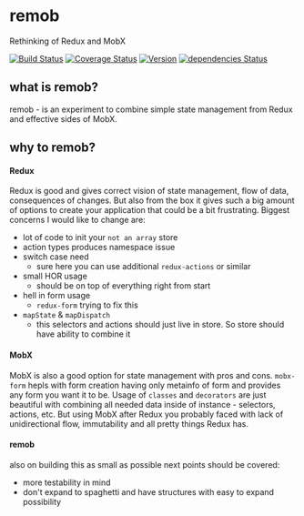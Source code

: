 # remob
Rethinking of Redux and MobX

[![Build Status](https://travis-ci.org/icrosil/remob.svg?branch=master)](https://travis-ci.org/icrosil/remob)  [![Coverage Status](https://coveralls.io/repos/github/icrosil/remob/badge.svg?branch=master)](https://coveralls.io/github/icrosil/remob?branch=master)  [![Version](https://img.shields.io/npm/v/remob.svg)](https://www.npmjs.com/package/remob) [![dependencies Status](https://david-dm.org/icrosil/remob/status.svg)](https://david-dm.org/icrosil/remob)

## what is remob?
remob - is an experiment to combine simple state management from Redux and effective sides of MobX.

## why to remob?
#### Redux
Redux is good and gives correct vision of state management, flow of data, consequences of changes.
But also from the box it gives such a big amount of options to create your application that could be a bit frustrating. Biggest concerns I would like to change are:
- lot of code to init your `not an array` store
- action types produces namespace issue
- switch case need
  - sure here you can use additional `redux-actions` or similar
- small HOR usage
  - should be on top of everything right from start
- hell in form usage
  - `redux-form` trying to fix this
- `mapState` & `mapDispatch`
  - this selectors and actions should just live in store. So store should have ability to combine it

#### MobX
MobX is also a good option for state management with pros and cons.
`mobx-form` hepls with form creation having only metainfo of form and provides any form you want it to be.
Usage of `classes` and `decorators` are just beautiful with combining all needed data inside of instance - selectors, actions, etc.
But using MobX after Redux you probably faced with lack of unidirectional flow, immutability and all pretty things Redux has.

#### remob
also on building this as small as possible next points should be covered:
- more testability in mind
- don't expand to spaghetti and have structures with easy to expand possibility
